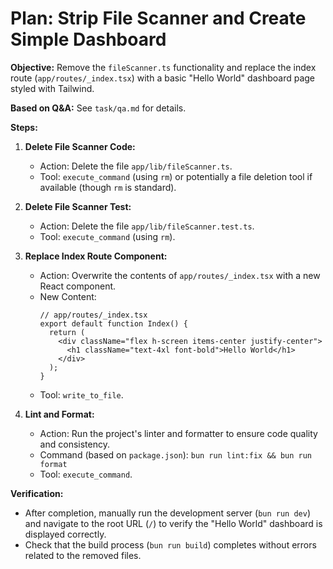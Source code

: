 # Plan: Strip File Scanner and Create Simple Dashboard

**Objective:** Remove the `fileScanner.ts` functionality and replace the index route (`app/routes/_index.tsx`) with a basic "Hello World" dashboard page styled with Tailwind.

**Based on Q&A:** See `task/qa.md` for details.

**Steps:**

1.  **Delete File Scanner Code:**

    - Action: Delete the file `app/lib/fileScanner.ts`.
    - Tool: `execute_command` (using `rm`) or potentially a file deletion tool if available (though `rm` is standard).

2.  **Delete File Scanner Test:**

    - Action: Delete the file `app/lib/fileScanner.test.ts`.
    - Tool: `execute_command` (using `rm`).

3.  **Replace Index Route Component:**

    - Action: Overwrite the contents of `app/routes/_index.tsx` with a new React component.
    - New Content:
      ```tsx
      // app/routes/_index.tsx
      export default function Index() {
        return (
          <div className="flex h-screen items-center justify-center">
            <h1 className="text-4xl font-bold">Hello World</h1>
          </div>
        );
      }
      ```
    - Tool: `write_to_file`.

4.  **Lint and Format:**
    - Action: Run the project's linter and formatter to ensure code quality and consistency.
    - Command (based on `package.json`): `bun run lint:fix && bun run format`
    - Tool: `execute_command`.

**Verification:**

- After completion, manually run the development server (`bun run dev`) and navigate to the root URL (`/`) to verify the "Hello World" dashboard is displayed correctly.
- Check that the build process (`bun run build`) completes without errors related to the removed files.
